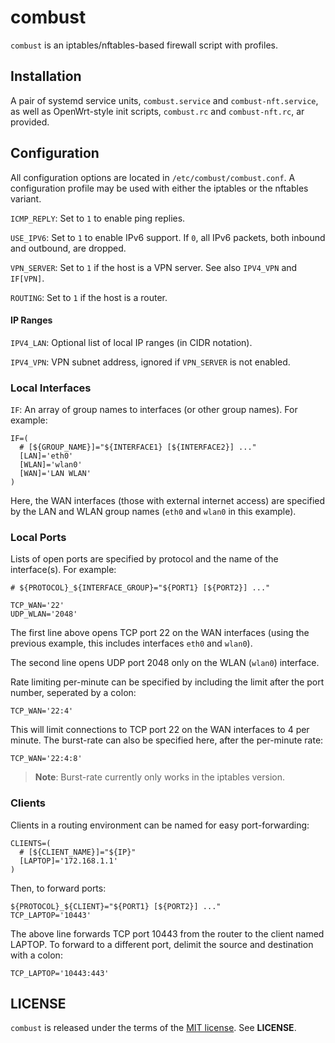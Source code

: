 combust
=======
`combust` is an iptables/nftables-based firewall script with profiles.


Installation
------------
A pair of systemd service units, `combust.service` and `combust-nft.service`, as
well as OpenWrt-style init scripts, `combust.rc` and `combust-nft.rc`, ar
provided.


Configuration
-------------
All configuration options are located in `/etc/combust/combust.conf`.  A
configuration profile may be used with either the iptables or the nftables
variant.

`ICMP_REPLY`: Set to `1` to enable ping replies.

`USE_IPV6`: Set to `1` to enable IPv6 support. If `0`, all IPv6 packets, both
inbound and outbound, are dropped.

`VPN_SERVER`: Set to `1` if the host is a VPN server. See also `IPV4_VPN` and
`IF[VPN]`.

`ROUTING`: Set to `1` if the host is a router.


#### IP Ranges
`IPV4_LAN`: Optional list of local IP ranges (in CIDR notation).

`IPV4_VPN`: VPN subnet address, ignored if `VPN_SERVER` is not enabled.


### Local Interfaces
`IF`: An array of group names to interfaces (or other group names).  For
example:

    IF=(
      # [${GROUP_NAME}]="${INTERFACE1} [${INTERFACE2}] ..."
      [LAN]='eth0'
      [WLAN]='wlan0'
      [WAN]='LAN WLAN'
    )

Here, the WAN interfaces (those with external internet access) are specified by
the LAN and WLAN group names (`eth0` and `wlan0` in this example).


### Local Ports
Lists of open ports are specified by protocol and the name of the interface(s).
For example:

    # ${PROTOCOL}_${INTERFACE_GROUP}="${PORT1} [${PORT2}] ..."

    TCP_WAN='22'
    UDP_WLAN='2048'

The first line above opens TCP port 22 on the WAN interfaces (using the previous
example, this includes interfaces `eth0` and `wlan0`).

The second line opens UDP port 2048 only on the WLAN (`wlan0`) interface.

Rate limiting per-minute can be specified by including the limit after the port
number, seperated by a colon:

    TCP_WAN='22:4'

This will limit connections to TCP port 22 on the WAN interfaces to 4 per
minute.  The burst-rate can also be specified here, after the per-minute rate:

    TCP_WAN='22:4:8'

> **Note**: Burst-rate currently only works in the iptables version.


### Clients
Clients in a routing environment can be named for easy port-forwarding:

    CLIENTS=(
      # [${CLIENT_NAME}]="${IP}"
      [LAPTOP]='172.168.1.1'
    )

Then, to forward ports:

    ${PROTOCOL}_${CLIENT}="${PORT1} [${PORT2}] ..."
    TCP_LAPTOP='10443'

The above line forwards TCP port 10443 from the router to the client named
LAPTOP.  To forward to a different port, delimit the source and destination with
a colon:

    TCP_LAPTOP='10443:443'


LICENSE
-------
`combust` is released under the terms of the
[MIT license](http://tldrlegal.com/license/mit-license). See **LICENSE**.
